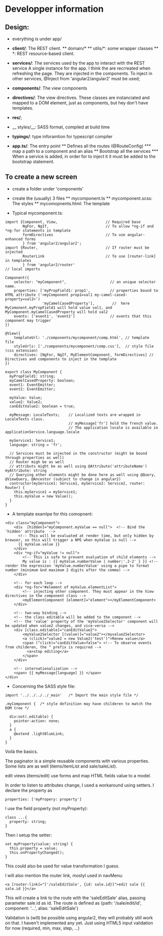 # Developper information

## Design:

* everything is under app/

* __client/__: The REST client.
** domain/*
** utils/*: some wrapper classes
** *: REST resource-based client.

* __services/__: The services used by the app to interact with the REST service
A single instance for the app. I think the are recrreated when refreshing the page.
They are injected in the components. To inject in other services, @Inject from 'angular2/angular2' must be used;

* __components/__: The view components
* __directives/__: The view directives. These classes are instanciated and mapped to a DOM element, just
as components, but hey don't have templates.
* __res/__;
* __ styles/__: SASS format, compiled at build time
* __typings/__: type inforamtion for typescript compiler
* __app.ts/__: The entry point
** Defines all the routes (@RouteConfig)
 *** map a path to a component and an alias
** Bootstrap all the services
 *** When a service is added, in order for to inject it it must be added to the bootstrap statement.

## To create a new screen

* create a folder under 'components'
* create the (usually) 3 files
** mycomponent.ts
** mycomponent.scss: The styles
** mycomopnents.html: The template

* Typical mycomponent.ts:
```
import {Component, View,                      // Required base
        NgFor, NgIf,                          // To allow *ng-if and *ng-for statements in template
        formDirectives                        // To use angular-enhanced forms
        } from 'angular2/angular2';
import {Router,                               // If router must be injected
        RouterLink                            // To use [router-link] in templates
        } from 'angular2/router'
// local imports

Component({
    selector: "myComponent",                    // an unique selector name.
    properties: ['myPropField1: prop1',         // properties bound to HTML attribute ('<myComponent prop1=val1 my-camel-cased-property=val2>')
                 'myCamelCasedProperty'],        //  here MyComonent.myPropField1 will hold value val1, and MyComponent.myCamelCasedProperty will hold val2
    events: ['event1', 'event2']                // events that this component may trigger
})

@View({
    templateUrl: './components/mycomponent/comp.html', // template file
    styleUrls: ['./components/mycomponent/comp.css'],  // style file (css extension)
    directives: [NgFor, NgIf, MyElementComponent, formDirectives] // Directives and components to inject in the template
})

export class MyComponent {
  myPropField1: string;
  myCamelCasedProperty: boolean;
  event1: EventEmitter;
  event2: EventEmitter;

  myValue: Value;
  value2: Value2;
  canEditValue2: boolean = true;

  myMessage: LocaleTexts;    // Localized texts are wrapped in LocaleTexts class.
                             // myMessage['fr'] hold the french value.
                             // The application locale is available in applicationService.language.locale

  myService1: Service1;
  language: string = 'fr';

  // Services must be injected in the constructor (might be bound through properties as well)
  // Router migh be as well
  // attributs might be as well using @Attribute('attributeName') myAttribute: string
  // Querying other elements might be done here as well using @Query, @ViewQuery, @Ancestor (subject to change in angular2)
  contructor(myService1: Service1, myService2: Service2, router: Router) {
    this.myService1 = myService1;
    this.myValue = new Value();
  }
}
```
* A template examlpe for this comopnent:
```
<div class="myComponent">
    <div  [hidden]="myComponent.myValue == null">  <!-- Bind the 'hidden' attribute  -->
      <!-- This will be evaluated at render time, but only hidden by browser, so this will trigger a NPE when myValue is null -->
      {{ myValue.value }}
    </div>
    <div *ng-if="myValue != null">
        <!-- This is safe to prevent evaluation of child elements -->
        My value is : {{ myValue.numberValue | number:'.2-2' } }} <!-- render the expression 'myValue.numberValue' using a pipe to format number (minimum &nd maximum 2 digits after the comma) -->
    </div>

    <!-- for each loop -->
    <div *ng-for="#element of myValue.elementList">
        <!-- injecting other component. They must appear in the View directives in the component class -->
        <myElementComponent [element]="element"></myElementComponent>
    </div>

    <!-- two-way binding -->
    <!-- the class editable will be added to the component -->
    <!-- the 'value' property of the 'myValue2Selector' component will be updated when value2 changes, and vice-versa -->
    <div [class.editable]="canEditValue2">
        <myValue2Selector [(value)]="value2"></myvalue2Selector>
        <a (click)="value2 = new Value2('test')">Renew value</a>
        <span (^click)="canEditValue=false"> <!-- To observe events from childeren, the ^ prefix is required -->
          <a>stop editing</a>
        </span>
    </div>

    <!-- internationalization -->
    <span> {{ myMessage[language] }} </span>
</div>

```

* Concerning the SASS style file:
```
import '../../../../_main'   /* Import the main style file */

.myComponent {  /* style definition may have childeren to match the DOM tree */

  div:not(.editable) {
    pointer-action: none;
  }
  a {
    @extend .lightBlueLink;
  }
}
```


Voilà the basics.

The paginator is a simple reusable components with various properties.
Some lists are as well (items/itemList and sale/saleList).

edit views (items/edit) use forms and map HTML fields value to a model.

In order to listen to attributes change, I used a workaround using setters. I declare the property as
```
properties: ['myPropery: property']
```
I use the field property (not myProperty):
```
class ...{
  property: string;
}
```
Then i setup the setter:
```
set myProperty(value: string) {
  this.property = value;
  this.onPropertyChanged();
}
```
This could also be used for value transformation I guess.


I will also mention the router link, mostyl used in navMenu:
```
<a [router-link]="['/saleEditSale', {id: sale.id}]">edit sale {{ sale.id }}</a>
```
This will create a link to the route with the 'saleEditSale' alias, passing parameter sale.id as id.
The route is defined as {path: '/sale/edit/id', component: '...', alias: 'saleEditSale'}


Validation is (will) be possible using angular2, they will probably still work on that. I haven't implemented any yet.
Just using HTML5 input validation for now (required, min, max, step, ...)